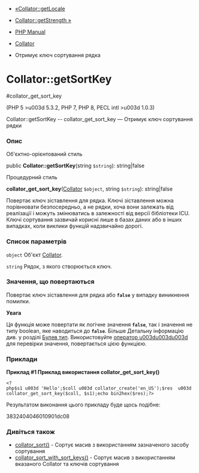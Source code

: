 - [«Collator::getLocale](collator.getlocale.md)
- [Collator::getStrength »](collator.getstrength.md)

- [PHP Manual](index.md)
- [Collator](class.collator.md)
- Отримує ключ сортування рядка

# Collator::getSortKey

#collator_get_sort_key

(PHP 5 \>u003d 5.3.2, PHP 7, PHP 8, PECL intl \>u003d 1.0.3)

Collator::getSortKey -- collator_get_sort_key — Отримує ключ сортування
рядки

### Опис

Об'єктно-орієнтований стиль

public **Collator::getSortKey**(string `$string`): string\|false

Процедурний стиль

**collator_get_sort_key**([Collator](class.collator.md) `$object`,
string `$string`): string\|false

Повертає ключ зіставлення для рядка. Ключі зіставлення можна
порівнювати безпосередньо, а не рядки, хоча вони залежать від реалізації і можуть
змінюватись в залежності від версії бібліотеки ICU. Ключі сортування зазвичай
корисні лише в базах даних або в інших випадках, коли виклики функцій
надзвичайно дорогі.

### Список параметрів

`object`
Об'єкт [Collator](class.collator.md).

`string`
Рядок, з якого створюється ключ.

### Значення, що повертаються

Повертає ключ зіставлення для рядка або **`false`** у випадку
виникнення помилки.

**Увага**

Ця функція може повертати як логічне значення **`false`**, так і
значення не типу boolean, яке наводиться до **`false`**. Більше
Детальну інформацію див. у розділі [Булев
тип](language.types.boolean.md). Використовуйте [оператор
u003du003du003d](language.operators.comparison.md) для перевірки значення,
повертається цією функцією.

### Приклади

**Приклад #1 Приклад використання **collator_get_sort_key()****

` <?php$s1 u003d 'Hello';$coll u003d collator_create('en_US');$res  u003d collator_get_sort_key($coll, $s1);echo bin2hex($res);?> `

Результатом виконання цього прикладу буде щось подібне:


3832404046010901dc08

### Дивіться також

- [collator_sort()](collator.sort.md) - Сортує масив з
використанням зазначеного засобу сортування
- [collator_sort_with_sort_keys()](collator.sortwithsortkeys.md) -
Сортує масив з використанням вказаного Collator та ключів
сортування
